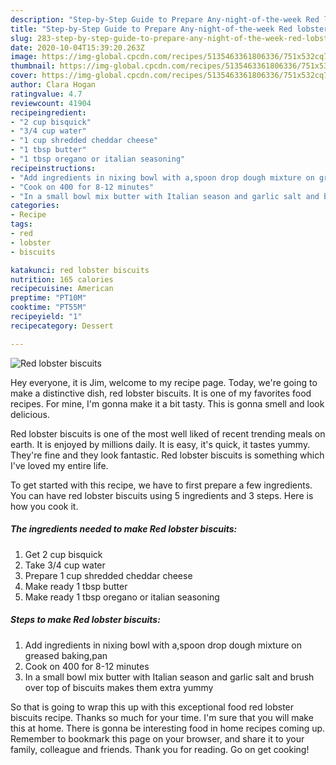 ```yaml
---
description: "Step-by-Step Guide to Prepare Any-night-of-the-week Red lobster biscuits"
title: "Step-by-Step Guide to Prepare Any-night-of-the-week Red lobster biscuits"
slug: 283-step-by-step-guide-to-prepare-any-night-of-the-week-red-lobster-biscuits
date: 2020-10-04T15:39:20.263Z
image: https://img-global.cpcdn.com/recipes/5135463361806336/751x532cq70/red-lobster-biscuits-recipe-main-photo.jpg
thumbnail: https://img-global.cpcdn.com/recipes/5135463361806336/751x532cq70/red-lobster-biscuits-recipe-main-photo.jpg
cover: https://img-global.cpcdn.com/recipes/5135463361806336/751x532cq70/red-lobster-biscuits-recipe-main-photo.jpg
author: Clara Hogan
ratingvalue: 4.7
reviewcount: 41904
recipeingredient:
- "2 cup bisquick"
- "3/4 cup water"
- "1 cup shredded cheddar cheese"
- "1 tbsp butter"
- "1 tbsp oregano or italian seasoning"
recipeinstructions:
- "Add ingredients in nixing bowl with a,spoon drop dough mixture on greased baking,pan"
- "Cook on 400 for 8-12 minutes"
- "In a small bowl mix butter with Italian season and garlic salt and brush over top  of biscuits makes them extra yummy"
categories:
- Recipe
tags:
- red
- lobster
- biscuits

katakunci: red lobster biscuits 
nutrition: 165 calories
recipecuisine: American
preptime: "PT10M"
cooktime: "PT55M"
recipeyield: "1"
recipecategory: Dessert

---
```



![Red lobster biscuits](https://img-global.cpcdn.com/recipes/5135463361806336/751x532cq70/red-lobster-biscuits-recipe-main-photo.jpg)

Hey everyone, it is Jim, welcome to my recipe page. Today, we're going to make a distinctive dish, red lobster biscuits. It is one of my favorites food recipes. For mine, I'm gonna make it a bit tasty. This is gonna smell and look delicious.



Red lobster biscuits is one of the most well liked of recent trending meals on earth. It is enjoyed by millions daily. It is easy, it's quick, it tastes yummy. They're fine and they look fantastic. Red lobster biscuits is something which I've loved my entire life.


To get started with this recipe, we have to first prepare a few ingredients. You can have red lobster biscuits using 5 ingredients and 3 steps. Here is how you cook it.

<!--inarticleads1-->

##### The ingredients needed to make Red lobster biscuits:

1. Get 2 cup bisquick
1. Take 3/4 cup water
1. Prepare 1 cup shredded cheddar cheese
1. Make ready 1 tbsp butter
1. Make ready 1 tbsp oregano or italian seasoning




<!--inarticleads2-->

##### Steps to make Red lobster biscuits:

1. Add ingredients in nixing bowl with a,spoon drop dough mixture on greased baking,pan
1. Cook on 400 for 8-12 minutes
1. In a small bowl mix butter with Italian season and garlic salt and brush over top  of biscuits makes them extra yummy




So that is going to wrap this up with this exceptional food red lobster biscuits recipe. Thanks so much for your time. I'm sure that you will make this at home. There is gonna be interesting food in home recipes coming up. Remember to bookmark this page on your browser, and share it to your family, colleague and friends. Thank you for reading. Go on get cooking!

